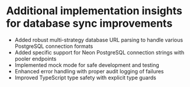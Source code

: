 
# Additional implementation insights for database sync improvements
- Added robust multi-strategy database URL parsing to handle various PostgreSQL connection formats
- Added specific support for Neon PostgreSQL connection strings with pooler endpoints
- Implemented mock mode for safe development and testing
- Enhanced error handling with proper audit logging of failures
- Improved TypeScript type safety with explicit type guards
